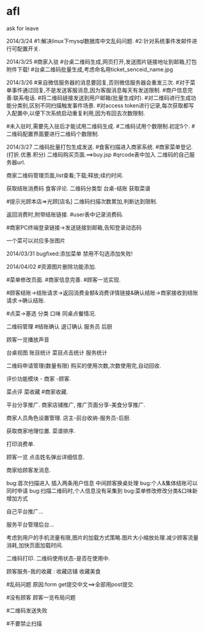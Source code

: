 afl
===

ask for leave


2014/3/24
#1:解决linux下mysql数据库中文乱码问题.
#2:针对系统事件发邮件进行可配置开关.

2014/3/25
#商家入驻
#台桌二维码生成,网页打开,发送图片链接地址到邮箱,打包附件下载!
#台桌二维码批量生成,考虑命名用ticket_senceid_name.jpg

2014/3/26
#来自微信服务器的消息要回复,否则微信服务器会重发三次.
#对于菜单事件通过回复,不是发送客服消息,因为客服消息每天有发送限制.
#商户信息完善:联系电话.
#将二维码链接发送到用户邮箱(批量生成时).
#对二维码进行生成功能分类别,区别不同扫描触发事件场景.
#对access token进行记录,每次获取都写入配置中,以便下次系统启动重复利用,因为有回去次数限制.

#未入驻时,需要先入驻后才能试用二维码生成.
#二维码试用个数限制.初定5个.
#二维码配置界面要进行二维码个数限制.

2014/3/27
二维码批量打包生成发送.
#食客扫描进入商家系统.
#商家菜单登记.(打折.优惠.积分)
二维码购买页面.==>buy.jsp
#qrcode表中加入 二维码的自己服务器url.


商家二维码管理页面,list查看;下载;释放;续约时间.

获取结账消费码
食客评论.
二维码分类型     台桌-结账
获取菜谱

#提示光顾本店=>光顾[店名]
二维码扫描次数累加,判断达到限制.

返回消费时,附带结账链接.
#user表中记录消费码.

#商家PC终端登录链接->发送链接到邮箱,告知登录动态码

一个菜可以对应多张图片


2014/03/31
bugfixed:添加菜单 禁用不勾选添加失败!

2014/04/02
#资源图片删除功能添加.

#菜单修改页面.
#商家信息完善.
#顾客一览实现.

#顾客结账->结账请求->返回消费金额&消费详情链接&确认结账->商家接收到结账请求->确认结账.

#点菜->塞选 分类 口味 同桌点餐情况.

二维码管理
#结账确认
退订确认
服务员
后厨

顾客一览播放声音

台桌视图
账目统计
菜目点击统计
服务统计

二维码申请管理(数量有限) 购买的使用次数,次数使用完,自动回收.

评价功能模块 - 商家 -顾客.

菜点评
菜收藏
#商家收藏.

平台分享推广.
商家店铺推广, 推广页面分享-美食分享推广.

商家人员角色设置管理. 店主-前台收纳-服务员-后厨.

获取商家地理位置.
菜谱排序.

打印消费单.

顾客一览 点击姓名弹出详细信息.

商家给顾客发消息.

bug:首次扫描进入 插入两条用户信息
中间顾客换桌处理
bug:个人&集体结账可以同时申请
bug:扫描二维码时,个人信息没有采集到
bug:菜单修改修改分类&口味新增加方式


自己平台推广...


服务平台管理后台...

考虑到用户的手机流量有限,图片的加载方式策略.图片大小缩放处理.减少顾客流量消耗,加快页面加载时间.

二维码打印.
二维码使用状态-是否在使用中.

顾客服务-我的收藏 :  收藏店铺 收藏美食

#乱码问题  原因:form get提交中文==>全部用post提交.

#没有顾客 顾客一览布局问题

#二维码发送失败

#不要禁止扫描
